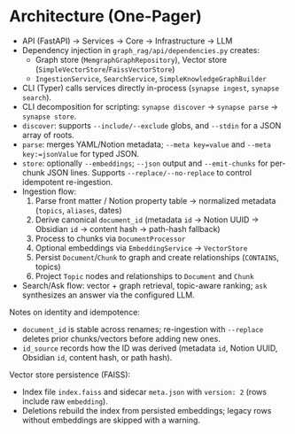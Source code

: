 # Architecture (One-Pager)

- API (FastAPI) → Services → Core → Infrastructure → LLM
- Dependency injection in `graph_rag/api/dependencies.py` creates:
  - Graph store (`MemgraphGraphRepository`), Vector store (`SimpleVectorStore`/`FaissVectorStore`)
  - `IngestionService`, `SearchService`, `SimpleKnowledgeGraphBuilder`
- CLI (Typer) calls services directly in-process (`synapse ingest`, `synapse search`).
- CLI decomposition for scripting: `synapse discover` → `synapse parse` → `synapse store`.
- `discover`: supports `--include/--exclude` globs, and `--stdin` for a JSON array of roots.
- `parse`: merges YAML/Notion metadata; `--meta key=value` and `--meta key:=jsonValue` for typed JSON.
- `store`: optionally `--embeddings`; `--json` output and `--emit-chunks` for per-chunk JSON lines. Supports `--replace/--no-replace` to control idempotent re-ingestion.
- Ingestion flow:
  1) Parse front matter / Notion property table → normalized metadata (`topics`, `aliases`, dates)
  2) Derive canonical `document_id` (metadata `id` → Notion UUID → Obsidian `id` → content hash → path-hash fallback)
  3) Process to chunks via `DocumentProcessor`
  3) Optional embeddings via `EmbeddingService` → `VectorStore`
  4) Persist `Document`/`Chunk` to graph and create relationships (`CONTAINS`, topics)
  5) Project `Topic` nodes and relationships to `Document` and `Chunk`
- Search/Ask flow: vector + graph retrieval, topic-aware ranking; `ask` synthesizes an answer via the configured LLM.

Notes on identity and idempotence:
- `document_id` is stable across renames; re-ingestion with `--replace` deletes prior chunks/vectors before adding new ones.
- `id_source` records how the ID was derived (metadata `id`, Notion UUID, Obsidian `id`, content hash, or path hash).

Vector store persistence (FAISS):
- Index file `index.faiss` and sidecar `meta.json` with `version: 2` (rows include raw `embedding`).
- Deletions rebuild the index from persisted embeddings; legacy rows without embeddings are skipped with a warning.
